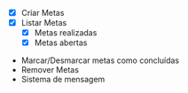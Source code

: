 - [x] Criar Metas
- [x] Listar Metas
    - [x] Metas realizadas
    - [x] Metas abertas
- Marcar/Desmarcar metas como concluídas
- Remover Metas
- Sistema de mensagem
